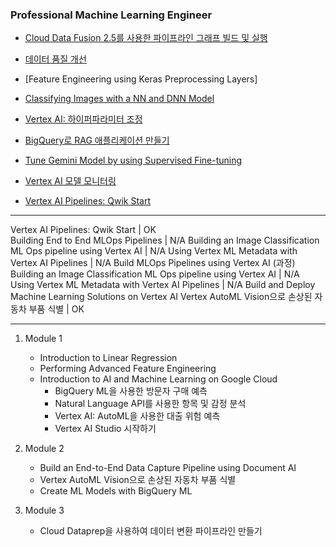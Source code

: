 ### Professional Machine Learning Engineer

- [Cloud Data Fusion 2.5를 사용한 파이프라인 그래프 빌드 및 실행](https://partner.cloudskillsboost.google/course_templates/53/labs/522648)
- [데이터 품질 개선](https://partner.cloudskillsboost.google/focuses/14244?parent=catalog)
- [Feature Engineering using Keras Preprocessing Layers]
- [Classifying Images with a NN and DNN Model](https://partner.cloudskillsboost.google/focuses/42749?catalog_rank=%7B%22rank%22%3A1%2C%22num_filters%22%3A0%2C%22has_search%22%3Atrue%7D&parent=catalog&search_id=46914017&_gl=1*iq40wq*_up*MQ..*_ga*MTY1MjYxMjcxNy4xNzQ5ODc5ODQy*_ga_2X30ZRBDSG*czE3NDk4Nzk4NDEkbzEkZzAkdDE3NDk4Nzk4NDEkajYwJGwwJGgw)
- [Vertex AI: 하이퍼파라미터 조정](https://partner.cloudskillsboost.google/course_templates/9/labs/531404)

- [BigQuery로 RAG 애플리케이션 만들기](https://partner.cloudskillsboost.google/focuses/115683?catalog_rank=%7B%22rank%22%3A1%2C%22num_filters%22%3A0%2C%22has_search%22%3Atrue%7D&locale=ko&parent=catalog&search_id=46895354)
- [Tune Gemini Model by using Supervised Fine-tuning](https://partner.cloudskillsboost.google/focuses/120421?catalog_rank=%7B%22rank%22%3A1%2C%22num_filters%22%3A0%2C%22has_search%22%3Atrue%7D&parent=catalog&search_id=46873769)
- [Vertex AI 모델 모니터링](https://partner.cloudskillsboost.google/focuses/36414?parent=catalog)
- [Vertex AI Pipelines: Qwik Start](https://partner.cloudskillsboost.google/focuses/22030?parent=catalog)


---

Vertex AI Pipelines: Qwik Start | OK <br>
Building End to End MLOps Pipelines | N/A
 Building an Image Classification ML Ops pipeline using Vertex AI | N/A
 Using Vertex ML Metadata with Vertex AI Pipelines | N/A
Build MLOps Pipelines using Vertex AI (과정)
 Building an Image Classification ML Ops pipeline using Vertex AI | N/A
 Using Vertex ML Metadata with Vertex AI Pipelines | N/A
Build and Deploy Machine Learning Solutions on Vertex AI
 Vertex AutoML Vision으로 손상된 자동차 부품 식별 | OK

---

1. Module 1  
    - Introduction to Linear Regression
    - Performing Advanced Feature Engineering
    - Introduction to AI and Machine Learning on Google Cloud 
        - BigQuery ML을 사용한 방문자 구매 예측
        - Natural Language API를 사용한 항목 및 감정 분석
        - Vertex AI: AutoML을 사용한 대출 위험 예측
        - Vertex AI Studio 시작하기

2. Module 2
    - Build an End-to-End Data Capture Pipeline using Document AI
    - Vertex AutoML Vision으로 손상된 자동차 부품 식별
    - Create ML Models with BigQuery ML

3. Module 3
    - Cloud Dataprep을 사용하여 데이터 변환 파이프라인 만들기
    